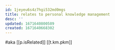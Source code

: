 ```yaml
---
id: 1jeyeu6s4z7hgi532md0mgs
title: relates to personal knowledge management
desc: ''
updated: 1671640800589
created: 1671640668302
---
```


#aka [[p.isRelated]] [[t.km.pkm]]